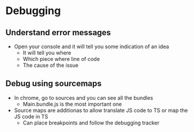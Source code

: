# Debugging

## Understand error messages
* Open your console and it will tell you some indication of an idea
  * It will tell you where
  * Which piece where line of code
  * The cause of the issue

## Debug using sourcemaps
* In chrome, go to sources and you can see all the bundles
  * Main.bundle.js is the most important one
* Source maps are additionas to allow translate JS code to TS or map the JS code in TS
  * Can place breakpoints and follow the debugging tracker
